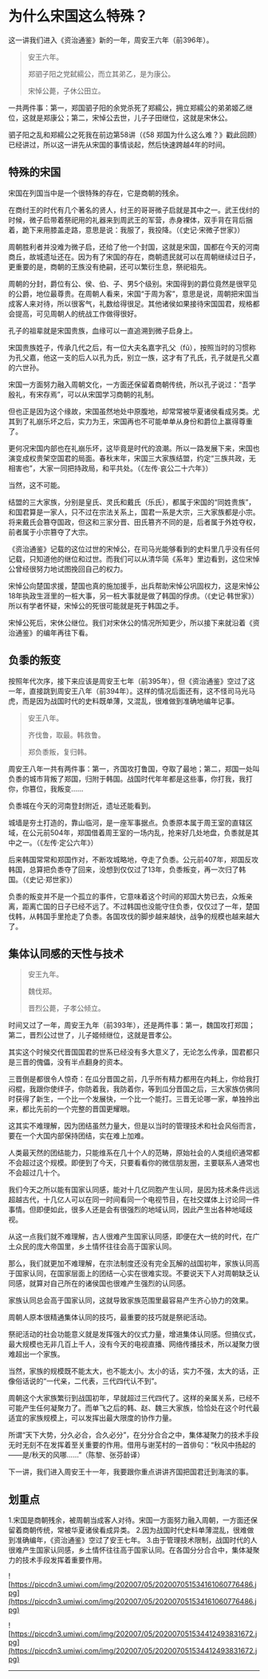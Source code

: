 # 为什么宋国这么特殊？

这一讲我们进入《资治通鉴》新的一年，周安王六年（前396年）。

> 安王六年。
> 
> 郑驷子阳之党弑繻公，而立其弟乙，是为康公。
> 
> 宋悼公薨，子休公田立。

一共两件事：第一，郑国驷子阳的余党杀死了郑繻公，拥立郑繻公的弟弟姬乙继位，这就是郑康公；第二，宋悼公去世，儿子子田继位，这就是宋休公。

驷子阳之乱和郑繻公之死我在前边第58讲（《58 郑国为什么这么难？》戳此回顾）已经讲过，所以这一讲先从宋国的事情谈起，然后快速跨越4年的时间。

## 特殊的宋国

宋国在列国当中是一个很特殊的存在，它是商朝的残余。

在商纣王的时代有几个著名的贤人，纣王的哥哥微子启就是其中之一。武王伐纣的时候，微子启带着祭祀用的礼器来到周武王的军营，赤身裸体，双手背在背后捆着，跪下来用膝盖走路，意思是说：我服了，我投降。（《史记·宋微子世家》）

周朝胜利者并没难为微子启，还给了他一个封国，这就是宋国，国都在今天的河南商丘，故城遗址还在。因为有了宋国的存在，商朝遗民就可以在周朝继续过日子，更重要的是，商朝的王族没有绝嗣，还可以繁衍生息，祭祀祖先。

周朝的分封，爵位有公、侯、伯、子、男5个级别。宋国得到的爵位竟然是很罕见的公爵，地位最尊贵。在周朝人看来，宋国“于周为客”，意思是说，周朝把宋国当成客人来对待，所以很客气，礼数给得很足。其他诸侯如果接待宋国国君，规格都会提高，可见周朝人的统战工作做得很好。

孔子的祖辈就是宋国贵族，血缘可以一直追溯到微子启身上。

宋国贵族姓子，传承几代之后，有一位大夫名嘉字孔父（fǔ），按照当时的习惯称为孔父嘉，他这一支的后人以孔为氏，别立一族，这才有了孔氏，孔子就是孔父嘉的六世孙。

宋国一方面努力融入周朝文化，一方面还保留着商朝传统，所以孔子说过：“吾学殷礼，有宋存焉”，可以从宋国学习商朝的礼制。

但也正是因为这个缘故，宋国虽然地处中原腹地，却常常被华夏诸侯看成另类。尤其到了礼崩乐坏之后，实力为王，宋国再也不可能单单从身份和爵位上赢得尊重了。

更何况宋国内部也在礼崩乐坏，这毕竟是时代的浪潮。所以一路发展下来，宋国也演变成权贵架空国君的局面。春秋末年，宋国三大家族结盟，约定“三族共政，无相害也”，大家一同把持政局，和平共处。（《左传·哀公二十六年》）

当然，这不可能。

结盟的三大家族，分别是皇氏、灵氏和戴氏（乐氏），都属于宋国的“同姓贵族”，和国君算是一家人，只不过在宗法关系上，国君一系是大宗，三大家族都是小宗。将来戴氏会篡夺国政，但这和三家分晋、田氏篡齐不同的是，后者属于外姓夺权，前者属于小宗篡夺了大宗。

《资治通鉴》记载的这位过世的宋悼公，在司马光能够看到的史料里几乎没有任何记载，只知道他的继位和过世。而我们可以从清华简《系年》里边看到，这位宋悼公曾经很努力地试图挽回自己的权力。

宋悼公向楚国求援，楚国也真的施加援手，出兵帮助宋悼公巩固权力，这是宋悼公18年执政生涯里的一桩大事，另一桩大事就是做了韩国的俘虏。（《史记·韩世家》）所以有学者怀疑，宋悼公的死很可能就是死于韩国之手。

宋悼公死后，宋休公继位。我们对宋休公的情况所知更少，所以接下来就沿着《资治通鉴》的编年再往下看。

## 负黍的叛变

按照年代次序，接下来应该是周安王七年（前395年），但《资治通鉴》空过了这一年，直接跳到周安王八年（前394年）。这样的情况后面还有，这不怪司马光马虎，而是因为战国时代的史料既单薄，又混乱，很难做到准确地编年记事。

> 安王八年。
> 
> 齐伐鲁，取最。韩救鲁。
> 
> 郑负黍叛，复归韩。

周安王八年一共有两件事：第一，齐国攻打鲁国，夺取了最地；第二，郑国一处叫负黍的城市背叛了郑国，归附于韩国。战国时代年年都是这些事，你打我，我打你，你篡位，我叛变……

负黍城在今天的河南登封附近，遗址还能看到。

城墙是夯土打造的，靠山临河，是一座军事据点。负黍原本属于周王室的直辖区域，在公元前504年，郑国借着周王室的一场内乱，抢来好几处地盘，负黍就是其中之一。（《左传·定公六年》）

后来韩国常常和郑国作对，不断攻城略地，夺走了负黍。公元前407年，郑国反攻韩国，总算把负黍夺了回来，没想到仅仅过了13年，负黍叛变，再一次归了韩国。（《史记·郑世家》）

负黍的叛变并不是一个孤立的事件，它意味着这个时间的郑国大势已去，众叛亲离，距离亡国的日子已经不远了。不过韩国也没能守住负黍，仅仅过了一年，楚国伐韩，从韩国手里抢走了负黍。各国攻伐的脚步越来越快，战争的规模也越来越大了。

## 集体认同感的天性与技术

> 安王九年。
> 
> 魏伐郑。
> 
> 晋烈公薨，子孝公倾立。

时间又过了一年，周安王九年（前393年），还是两件事：第一，魏国攻打郑国；第二，晋烈公过世了，儿子姬倾继位，这就是晋孝公。

其实这个时候交代晋国国君的世系已经没有多大意义了，无论怎么传承，国君都只是三晋的傀儡，没有半点翻身的资本。

三晋倒是都很令人惊奇：在瓜分晋国之前，几乎所有精力都用在内耗上，你给我打闷棍，我跟你使绊子，你防着我，我防着你，等到瓜分晋国之后，三大家族仿佛同时获得了新生，一个比一个发展快，一个比一个能打。三晋无论哪一家，单独拎出来，都比先前的一个完整的晋国更耀眼。

这其实不难理解，因为团结虽然力量大，但是以当时的管理技术和社会风俗而言，要在一个大国内部保持团结，实在难上加难。

人类最天然的团结能力，只能维系在几十个人的范畴，原始社会的人类组织通常都不会超过这个规模。即便到了今天，只要看看你的微信朋友圈，主要联系人通常也不会超过几十个。

我们今天之所以能有国家认同感，能对十几亿同胞产生认同，是因为技术条件远远超越古代，十几亿人可以在同一时间看同一个电视节目，在社交媒体上讨论同一件事情。但即便如此，很多人还是会有很强烈的地域认同，因此产生出各种地域歧视。

从这一点我们就不难理解，古人很难产生国家认同感，即便在大一统的时代，在广土众民的庞大帝国里，乡土情怀往往会高于国家认同。

那么，我们就更加不难理解，在宗法制度还没有完全瓦解的战国初年，家族认同高于国家认同，在国家层面上的团结一心实在很难实现。不要说天下人对周朝缺乏认同感，就算对自己所在的诸侯国也很难产生强烈的认同感。

家族认同总会高于国家认同，这就导致家族范围里最容易产生齐心协力的效果。

周朝人原本很精通集体认同的技巧，最重要的技巧就是祭祀活动。

祭祀活动的社会功能意义就是发挥强大的仪式力量，增进集体认同感。但搞仪式，最大规模也无非几百上千人，没有今天的电视直播、网络传播技术，所以凝聚力很难超出一个家族。

当然，家族的规模既不能太大，也不能太小。太小的话，实力不强，太大的话，正像俗话说的“一代亲，二代表，三代四代认不到”。

周朝这个大家族繁衍到战国初年，早就超过三代四代了。这样的亲属关系，已经不可能产生任何凝聚力了。而单飞之后的韩、赵、魏三大家族，恰恰处在这个时代最适宜的家族规模上，可以发挥出最大限度的协作力量。

所谓“天下大势，分久必合，合久必分”，在分分合合之中，集体凝聚力的技术手段无时无刻不在发挥着至关重要的作用。借用与谢芜村的一首俳句：“秋风中扬起的——是/秋天的风哪……”（陈黎、张芬龄译）

下一讲，我们进入周安王十一年，我要跟你重点讲讲齐国把国君迁到海滨的事。

## 划重点

1.宋国是商朝残余，被周朝当成客人对待。宋国一方面努力融入周朝，一方面还保留着商朝传统，常被华夏诸侯看成异类。
2.因为战国时代史料单薄混乱，很难做到准确编年，《资治通鉴》空过了安王七年。
3.由于管理技术限制，战国时代的人很难产生国家认同感，乡土情怀往往高于国家认同。在各国分分合合中，集体凝聚力的技术手段发挥着重要作用。

![https://piccdn3.umiwi.com/img/202007/05/202007051534161060776486.jpg](https://piccdn3.umiwi.com/img/202007/05/202007051534161060776486.jpg)

![https://piccdn3.umiwi.com/img/202007/05/202007051534412493831672.jpg](https://piccdn3.umiwi.com/img/202007/05/202007051534412493831672.jpg)

---
